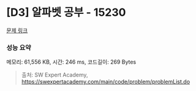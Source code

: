 # [D3] 알파벳 공부 - 15230 

[문제 링크](https://swexpertacademy.com/main/code/problem/problemDetail.do?contestProbId=AYLnMQT6vPADFATf) 

### 성능 요약

메모리: 61,556 KB, 시간: 246 ms, 코드길이: 269 Bytes



> 출처: SW Expert Academy, https://swexpertacademy.com/main/code/problem/problemList.do
